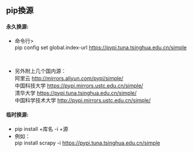 ## pip換源</br>

#### 永久换源:
- 命令行> <br>
    pip config set global.index-url https://pypi.tuna.tsinghua.edu.cn/simple 
</br>

- 另外附上几个国内源：<br>
    阿里云 http://mirrors.aliyun.com/pypi/simple/<br>
    中国科技大学 https://pypi.mirrors.ustc.edu.cn/simple/<br>
    清华大学 https://pypi.tuna.tsinghua.edu.cn/simple/<br>
    中国科学技术大学 http://pypi.mirrors.ustc.edu.cn/simple/<br>

#### 临时换源:
- pip install +库名 -i +源<br>
- 例如：<br>
    pip install scrapy -i https://pypi.tuna.tsinghua.edu.cn/simple